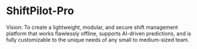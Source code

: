 # ShiftPilot-Pro
Vision: To create a lightweight, modular, and secure shift management platform that works flawlessly offline, supports AI-driven predictions, and is fully customizable to the unique needs of any small to medium-sized team.

<!-- GitAds-Verify: X9UTTC3OJMOY3272VR4O277L3Q266HCO -->
